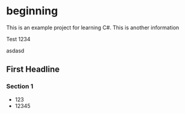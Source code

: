 # beginning
This is an example project for learning C#.
This is another information

Test 1234

asdasd
## First Headline
### Section 1

- 123
- 12345